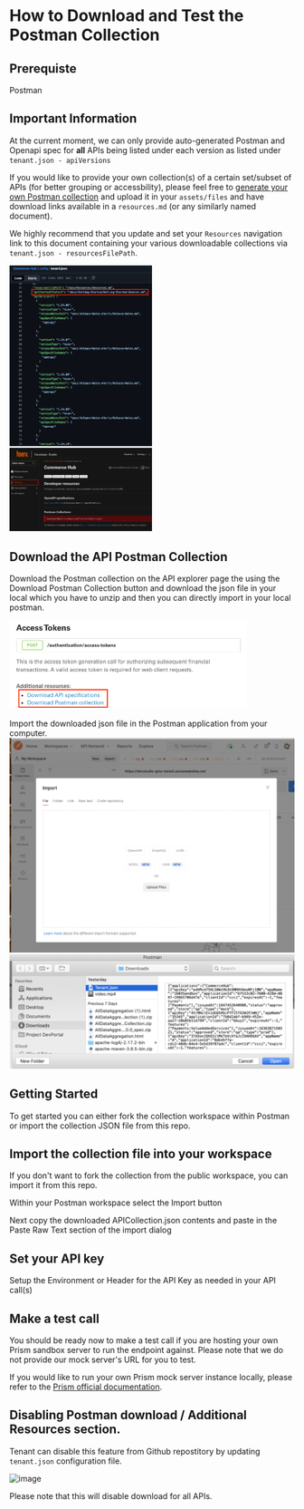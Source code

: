 # How to Download and Test the Postman Collection

## Prerequiste
Postman

## Important Information
At the current moment, we can only provide auto-generated Postman and Openapi spec for **all** APIs being listed under each version as listed under `tenant.json - apiVersions`

If you would like to provide your own collection(s) of a certain set/subset of APIs (for better grouping or accessbility), please feel free to [generate your own Postman collection](https://learning.postman.com/docs/getting-started/importing-and-exporting/exporting-data/) and upload it in your `assets/files` and have download links available in a `resources.md` (or any similarly named document).

We highly recommend that you update and set your `Resources` navigation link to this document containing your various downloadable collections via `tenant.json - resourcesFilePath`.

<img width="50%" alt="resourcesFilePath" src="assets/images/resourcesFilePath.png">
<img width="50%" alt="resources link" src="assets/images/resources-link.png">

## Download the API Postman Collection
Download the Postman collection on the API explorer page the using the Download Postman Collection button and download the json file in your local which you have to unzip and then you can directly import in your local postman.

<img width="419" alt="download buttons" src="assets/images/download-buttons.png">

Import the downloaded json file in the Postman application from your computer.
<img width="1001" alt="postman import" src="assets/images/postman-import.png">
<img width="810" alt="postman json" src="assets/images/postman-json.png">

## Getting Started
To get started you can either fork the collection workspace within Postman or import the collection JSON file from this repo.

## Import the collection file into your workspace
If you don't want to fork the collection from the public workspace, you can import it from this repo.

Within your Postman workspace select the Import button

Next copy the downloaded APICollection.json contents and paste in the Paste Raw Text section of the import dialog

## Set your API key
Setup the Environment or Header for the API Key as needed in your API call(s)

## Make a test call
You should be ready now to make a test call if you are hosting your own Prism sandbox server to run the endpoint against. Please note that we do not provide our mock server's URL for you to test.

If you would like to run your own Prism mock server instance locally, please refer to the [Prism official documentation](https://docs.stoplight.io/docs/prism/f51bcc80a02db-installation).

## Disabling Postman download / Additional Resources section.
Tenant can disable this feature from Github repostitory by updating `tenant.json` configuration file.

<img width="419" alt="image" src="https://raw.githubusercontent.com/Fiserv/tenants-doc/1cc2bb18afc75dbf962be60268255a64e1b5d275/images/disable-postman-download.png">

Please note that this will disable download for all APIs.